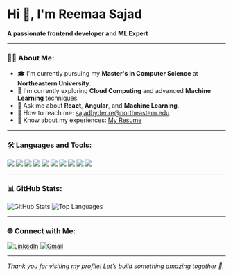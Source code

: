 # Hi 👋, I'm Reemaa Sajad
**A passionate frontend developer and ML Expert**

---

### 👩‍🎓 About Me:
- 🎓 I'm currently pursuing my **Master's in Computer Science** at **Northeastern University**.
- 🌱 I'm currently exploring **Cloud Computing** and advanced **Machine Learning** techniques.
- 💬 Ask me about **React**, **Angular**, and **Machine Learning**.
- 📧 How to reach me: [sajadhyder.re@northeastern.edu](mailto:sajadhyder.re@northeastern.edu)
- 📄 Know about my experiences: [My Resume](https://www.linkedin.com/in/reemaa-sajad-hyder/)

---

### 🛠️ Languages and Tools:
<div>
  <img src="https://img.shields.io/badge/Angular-DD0031?style=for-the-badge&logo=angular&logoColor=white" />
  <img src="https://img.shields.io/badge/AWS-232F3E?style=for-the-badge&logo=amazon-aws&logoColor=white" />
  <img src="https://img.shields.io/badge/Azure-0078D4?style=for-the-badge&logo=microsoft-azure&logoColor=white" />
  <img src="https://img.shields.io/badge/Python-3776AB?style=for-the-badge&logo=python&logoColor=white" />
  <img src="https://img.shields.io/badge/React-20232A?style=for-the-badge&logo=react&logoColor=61DAFB" />
  <img src="https://img.shields.io/badge/Node.js-339933?style=for-the-badge&logo=nodedotjs&logoColor=white" />
  <img src="https://img.shields.io/badge/Postman-FF6C37?style=for-the-badge&logo=postman&logoColor=white" />
  <img src="https://img.shields.io/badge/Sass-CC6699?style=for-the-badge&logo=sass&logoColor=white" />
  <img src="https://img.shields.io/badge/MySQL-4479A1?style=for-the-badge&logo=mysql&logoColor=white" />
  <img src="https://img.shields.io/badge/Figma-F24E1E?style=for-the-badge&logo=figma&logoColor=white" />
</div>

---

### 📊 GitHub Stats:
![GitHub Stats](https://github-readme-stats.vercel.app/api?username=reemaasajad&show_icons=true&theme=radical)
![Top Languages](https://github-readme-stats.vercel.app/api/top-langs/?username=reemaasajad&layout=compact&theme=radical)

---

### 🌐 Connect with Me:
[![LinkedIn](https://img.shields.io/badge/LinkedIn-%230077B5.svg?style=for-the-badge&logo=linkedin&logoColor=white)](https://www.linkedin.com/in/reemaa-sajad-hyder/)
[![Gmail](https://img.shields.io/badge/Gmail-D14836?style=for-the-badge&logo=gmail&logoColor=white)](mailto:sajadhyder.re@northeastern.edu)

---

*Thank you for visiting my profile! Let’s build something amazing together 🚀.*
